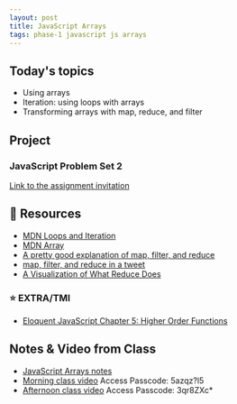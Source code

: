 ```yaml
---
layout: post
title: JavaScript Arrays
tags: phase-1 javascript js arrays
---
```


## Today's topics

- Using arrays
- Iteration: using loops with arrays
- Transforming arrays with map, reduce, and filter

## Project

### JavaScript Problem Set 2

[Link to the assignment invitation](https://classroom.github.com/a/-4raSGB7)

## 🔖 Resources

- [MDN Loops and Iteration](https://developer.mozilla.org/en-US/docs/Web/JavaScript/Guide/Loops_and_iteration)
- [MDN Array](https://developer.mozilla.org/en-US/docs/Web/JavaScript/Reference/Global_Objects/Array)
- [A pretty good explanation of map, filter, and reduce](https://dev.to/chrisachard/map-filter-reduce-crash-course-5gan)
- [map, filter, and reduce in a tweet](https://twitter.com/steveluscher/status/741089564329054208)
- [A Visualization of What Reduce Does](http://reduce.surge.sh/)

### ⭐️ EXTRA/TMI

- [Eloquent JavaScript Chapter 5: Higher Order Functions](https://eloquentjavascript.net/05_higher_order.html)

## Notes & Video from Class

- [JavaScript Arrays notes](https://github.com/momentum-team-5/notes/blob/main/js-arrays.md)
- [Morning class video](https://us02web.zoom.us/rec/share/LdI5oka6iGB5cr_L9cagLBYLMKw4uZPawix-yBh-NhJRjETEEejtKU5Cp7lY-GE.hm2td4gRi9LNCvQB) Access Passcode: 5azqz?l5
- [Afternoon class video](https://us02web.zoom.us/rec/share/Iw619X8ohup9Qg6pxvfwJR5l7G0RNLgchRtR49WHlS0DRg-mtKVK0_tj7jdTytv7.ffFjz_NHgPm369hs) Access Passcode: 3qr8ZXc\*
